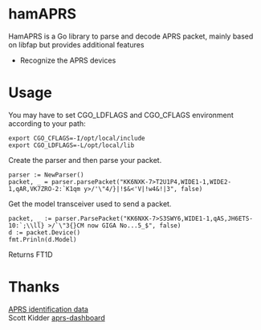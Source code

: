 hamAPRS
=======

HamAPRS is a Go library to parse and decode APRS packet, mainly based on libfap but provides additional features

* Recognize the APRS devices

Usage
=====
You may have to set CGO_LDFLAGS and CGO_CFLAGS environment according to your path:
```
export CGO_CFLAGS=-I/opt/local/include
export CGO_LDFLAGS=-L/opt/local/lib
```

Create the parser and then parse your packet.
```
parser := NewParser()
packet, _ = parser.parsePacket("KK6NXK-7>T2U1P4,WIDE1-1,WIDE2-1,qAR,VK7ZRO-2:`K1qm y>/'\"4/}|!$&<'V|!w4&!|3", false)
```

Get the model transceiver used to send a packet.
```
packet, _ := parser.ParsePacket("KK6NXK-7>S3SWY6,WIDE1-1,qAS,JH6ETS-10:`;\\ll} >/`\"3{}CM now GIGA No...5_$", false)
d := packet.Device()
fmt.Prinln(d.Model)
```
Returns FT1D  

Thanks
======
[APRS identification data](https://github.com/hessu/aprs-deviceid/)  
Scott Kidder [aprs-dashboard](https://github.com/urlgrey/aprs-dashboard)  